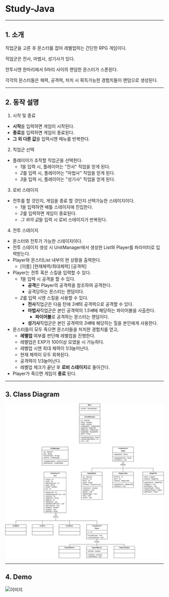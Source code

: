 # Study-Java
----------------
## 1. 소개

직업군을 고른 후 몬스터를 잡아 레벨업하는 간단한 RPG 게임이다.

직업군은 전사, 마법사, 성기사가 있다.

전투시엔 한마리에서 5마리 사이의 랜덤한 몬스터가 스폰된다.

각각의 몬스터들은 체력, 공격력, 처치 시 획득가능한 경험치들이 랜덤으로 생성된다.

-------------------
## 2. 동작 설명

1. 시작 및 종료
  * **시작**을 입력하면 게임이 시작된다.
  * **종료**를 입력하면 게임이 종료된다.
  * **그 외 다른 값**을 입력시엔 메뉴를 반복한다.

2. 직업군 선택
  * 플레이어가 조작할 직업군을 선택한다.
    * *1*을 입력 시, 플레이어는 "전사" 직업을 얻게 된다.
    * *2*를 입력 시, 플레이어는 "마법사" 직업을 얻게 된다.
    * *3*을 입력 시, 플레이어는 "성기사" 직업을 얻게 된다.

3. 로비 스테이지
  * 전투를 할 것인지, 게임을 종료 할 것인지 선택가능한 스테이지이다.
    * *1*을 입력하면 배틀 스테이지에 진입한다.
    * *2*를 입력하면 게임이 종료된다.
    * *그 외의 값*을 입력 시 로비 스테이지가 반복된다.

4. 전투 스테이지
  * 몬스터와 전투가 가능한 스테이지이다.
  * 전투 스테이지 생성 시 UnitManager에서 생성한 List와 Player를 파라미터로 입력받는다.
  * Player와 몬스터List 내부의 현 상황을 출력한다.
    * [이름] [현재체력/최대체력] [공격력]
  * Player는 전투 혹은 스킬을 입력할 수 있다.
    * *1*을 입력 시 공격을 할 수 있다.
      * **공격**은 Player의 공격력을 참조하여 공격한다.
      * 공격당하는 몬스터는 랜덤이다.
    * *2*를 입력 시엔 스킬을 사용할 수 있다.
      * **전사**직업군은 다음 턴에 *3배*의 공격력으로 공격할 수 있다.
      * **마법사**직업군은 본인 공격력의 *1.5배*에 해당하는 파이어볼을 사출한다.
         * **파이어볼**로 공격하는 몬스터는 랜덤이다.
      * **성기사**직업군은 본인 공격력의 *3배*에 해당하는 힐을 본인에게 사용한다.
  * 몬스터들이 모두 죽으면 몬스터들을 처치한 경험치를 얻고,
     * **레벨업** 여부를 판단해 레벨업을 진행한다.
     * 레벨업은 EXP가 100이상 모였을 시 가능하다.
     * 레벨업 시엔 최대 체력이 1/3늘어난다.
     * 현재 체력이 모두 회복된다.
     * 공격력이 1/3늘어난다.
     * 레벨업 체크가 끝난 후 **로비 스테이지**로 돌아간다.
  * Player가 죽으면 게임이 **종료** 된다.

-----------------------------
## 3. Class Diagram
![이미지](https://github.com/kimseungwoo449/rpgGame/blob/master/rpgGame/Image/rpgGame.jpg)

--------------------------------
## 4. Demo
![이미지](https://github.com/kimseungwoo449/rpgGame/blob/master/rpgGame/Image/RpgGameDemo.gif)
